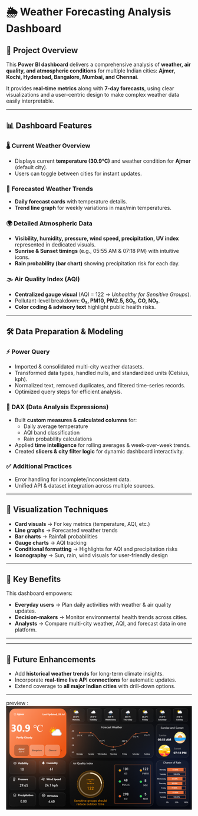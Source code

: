# 🌦️ Weather Forecasting Analysis Dashboard  

## 📁 Project Overview  
This **Power BI dashboard** delivers a comprehensive analysis of **weather, air quality, and atmospheric conditions** for multiple Indian cities: **Ajmer, Kochi, Hyderabad, Bangalore, Mumbai, and Chennai**.  

It provides **real-time metrics** along with **7-day forecasts**, using clear visualizations and a user-centric design to make complex weather data easily interpretable.  

---

## 📊 Dashboard Features  

### 🌡️ Current Weather Overview  
- Displays current **temperature (30.9°C)** and weather condition for **Ajmer** (default city).  
- Users can toggle between cities for instant updates.  

### 📅 Forecasted Weather Trends  
- **Daily forecast cards** with temperature details.  
- **Trend line graph** for weekly variations in max/min temperatures.  

### 🌍 Detailed Atmospheric Data  
- **Visibility, humidity, pressure, wind speed, precipitation, UV index** represented in dedicated visuals.  
- **Sunrise & Sunset timings** (e.g., 05:55 AM & 07:18 PM) with intuitive icons.  
- **Rain probability (bar chart)** showing precipitation risk for each day.  

### 🌫️ Air Quality Index (AQI)  
- **Centralized gauge visual** (AQI = 122 → *Unhealthy for Sensitive Groups*).  
- Pollutant-level breakdown: **O₃, PM10, PM2.5, SO₂, CO, NO₂**.  
- **Color coding & advisory text** highlight public health risks.  

---

## 🛠 Data Preparation & Modeling  

### ⚡ Power Query  
- Imported & consolidated multi-city weather datasets.  
- Transformed data types, handled nulls, and standardized units (Celsius, kph).  
- Normalized text, removed duplicates, and filtered time-series records.  
- Optimized query steps for efficient analysis.  

### 📐 DAX (Data Analysis Expressions)  
- Built **custom measures & calculated columns** for:  
  - Daily average temperature  
  - AQI band classification  
  - Rain probability calculations  
- Applied **time intelligence** for rolling averages & week-over-week trends.  
- Created **slicers & city filter logic** for dynamic dashboard interactivity.  

### ✅ Additional Practices  
- Error handling for incomplete/inconsistent data.  
- Unified API & dataset integration across multiple sources.  

---

## 🎨 Visualization Techniques  
- **Card visuals** → For key metrics (temperature, AQI, etc.)  
- **Line graphs** → Forecasted weather trends  
- **Bar charts** → Rainfall probabilities  
- **Gauge charts** → AQI tracking  
- **Conditional formatting** → Highlights for AQI and precipitation risks  
- **Iconography** → Sun, rain, wind visuals for user-friendly design  

---

## 🚀 Key Benefits  
This dashboard empowers:  
- **Everyday users** → Plan daily activities with weather & air quality updates.  
- **Decision-makers** → Monitor environmental health trends across cities.  
- **Analysts** → Compare multi-city weather, AQI, and forecast data in one platform.  

---

---

## 📌 Future Enhancements  
- Add **historical weather trends** for long-term climate insights.  
- Incorporate **real-time live API connections** for automatic updates.  
- Extend coverage to **all major Indian cities** with drill-down options.  

---

preview : ![Dashboard Preview](https://github.com/sadik4li/Weather-Forecasting-Analysis/blob/main/Screenshot%202025-07-31%20100724.png)
